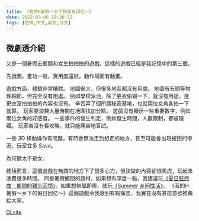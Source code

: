 ```yaml
---
title: 《我的H暑假～乡下的假日回忆～》
date: 2022-03-06 19:26:53
tags: [色情,中文,英文,日文]
---
```

## 微劇透介紹

又是一個暑假去鄉間和女生拍拍拍的遊戲。這樣的遊戲已經是我記憶中的第三個。

先說圖。畫功一般，實用度還好。動作場面有動畫。

遊戲方面，體驗非常糟糕。
地圖很大，但很多地區都沒有用處。
地圖有石頭等物理細節，但完全沒有用處。
例如學校泳池，除了更衣偷窺一下，就沒有用途。連更衣室拍拍拍的內容也沒有。
辛苦弄了個所謂秘密基地，也就兩位女角各拍一下就算。
玩家要浪費大量時間在地圖找加分點。
遊戲沒有顯示一些重要數字，例如兩位女角的好感度。
一些事件的發生判定，例如發生時間，人數限制，都被隱藏。
玩家若沒有看攻略，就只能痛苦地盲試。

一些 3D 移動操作有問題，有時會無法走到想走的地方，甚至可能會出現被困的慘況，玩家宜多 Save。

為何健太不是女。

總括而言，這個遊戲在無謂的地方下了很多心力，但該做的內容卻很馬虎，玩起來浪費很多時間。
同是暑假鄉間的題材。如果想有深度一點，我建議玩[《夏日狂想曲：鄉間的難忘回憶》](https://store.steampowered.com/app/1227890/_/)。如果想無腦即興，就玩[《Summer 乡间性活》](https://store.steampowered.com/app/1508570/SummerLife_in_the_Countryside/)。
《我的H暑假～乡下的假日回忆～》這個遊戲令我感到有點痛苦，我實在沒有甚麼意欲推薦給大家。

[DLsite](https://www.dlsite.com/maniax/work/=/product_id/RJ353390.html)
